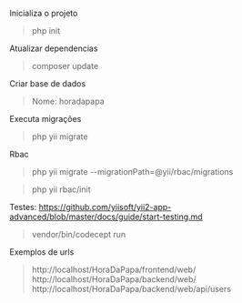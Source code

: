 Inicializa o projeto
>php init

Atualizar dependencias
>composer update

Criar base de dados
>Nome: horadapapa

Executa migrações
>php yii migrate

Rbac
>php yii migrate --migrationPath=@yii/rbac/migrations

>php yii rbac/init

Testes: https://github.com/yiisoft/yii2-app-advanced/blob/master/docs/guide/start-testing.md
>vendor/bin/codecept run

Exemplos de urls
>http://localhost/HoraDaPapa/frontend/web/
>http://localhost/HoraDaPapa/backend/web/
>http://localhost/HoraDaPapa/backend/web/api/users